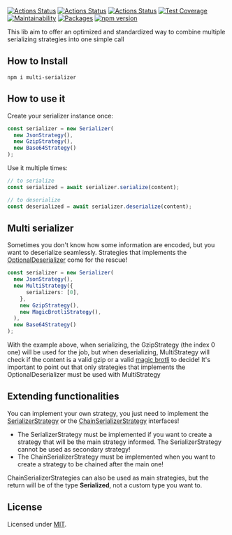 [![Actions Status](https://github.com/Codibre/multi-serializer/workflows/build/badge.svg)](https://github.com/Codibre/multi-serializer/actions)
[![Actions Status](https://github.com/Codibre/multi-serializer/workflows/test/badge.svg)](https://github.com/Codibre/multi-serializer/actions)
[![Actions Status](https://github.com/Codibre/multi-serializer/workflows/lint/badge.svg)](https://github.com/Codibre/multi-serializer/actions)
[![Test Coverage](https://api.codeclimate.com/v1/badges/65e41e3018643f28168e/test_coverage)](https://codeclimate.com/github/Codibre/multi-serializer/test_coverage)
[![Maintainability](https://api.codeclimate.com/v1/badges/65e41e3018643f28168e/maintainability)](https://codeclimate.com/github/Codibre/multi-serializer/maintainability)
[![Packages](https://david-dm.org/Codibre/multi-serializer.svg)](https://david-dm.org/Codibre/multi-serializer)
[![npm version](https://badge.fury.io/js/%40codibre%2Fmulti-serializer.svg)](https://badge.fury.io/js/%40codibre%2Fmulti-serializer)

This lib aim to offer an optimized and standardized way to combine multiple serializing strategies into one simple call

## How to Install

```
npm i multi-serializer
```

## How to use it

Create your serializer instance once:

```ts
const serializer = new Serializer(
  new JsonStrategy(),
  new GzipStrategy(),
  new Base64Strategy()
);
```

Use it multiple times:
```ts
// to serialize
const serialized = await serializer.serialize(content);

// to deserialize
const deserialized = await serializer.deserialize(content);
```

## Multi serializer

Sometimes you don't know how some information are encoded, but you want to deserialize seamlessly. Strategies that implements the [OptionalDeserializer](./src/strategy/multi/types/index.ts) come for the rescue!

```ts
const serializer = new Serializer(
  new JsonStrategy(),
  new MultiStrategy({
      serializers: [0],
    },
    new GzipStrategy(),
    new MagicBrotliStrategy(),
  ),
  new Base64Strategy()
);
```

With the example above, when serializing, the GzipStrategy (the index 0 one) will be used for the job, but when deserializing, MultiStrategy will check if the content is a valid gzip or a valid [magic brotli](https://www.npmjs.com/package/@multi-serializer/magic-brotli) to decide! It's important to point out that only strategies that implements the OptionalDeserializer must be used with MultiStrategy

## Extending functionalities

You can implement your own strategy, you just need to implement the [SerializerStrategy](./src/strategy/serializer.ts) or the [ChainSerializerStrategy](.src/strategy/serializer.ts) interfaces!
* The SerializerStrategy must be implemented if you want to create a strategy that will be the main strategy informed. The SerializerStrategy cannot be used as secondary strategy!
* The ChainSerializerStrategy must be implemented when you want to create a strategy to be chained after the main one!

ChainSerializerStrategies can also be used as main strategies, but the return will be of the type **Serialized**, not a custom type you want to.

## License

Licensed under [MIT](https://en.wikipedia.org/wiki/MIT_License).
